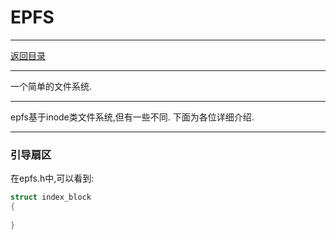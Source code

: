 EPFS
=
***
[返回目录](dir.md)
***
一个简单的文件系统.
***
epfs基于inode类文件系统,但有一些不同.
下面为各位详细介绍.
***
### 引导扇区
在epfs.h中,可以看到:
```c
struct index_block
{
    
}
```
